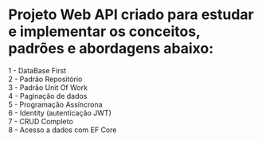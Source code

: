 <h1> Projeto Web API criado para estudar e implementar os conceitos, padrões e abordagens abaixo: </h1>

1 - DataBase First <br>
2 - Padrão Repositório <br>
3 - Padrão Unit Of Work <br>
4 - Paginação de dados <br>
5 - Programação Assíncrona <br>
6 - Identity (autenticação JWT) <br>
7 - CRUD Completo  <br>
8 - Acesso a dados com EF Core <br>

